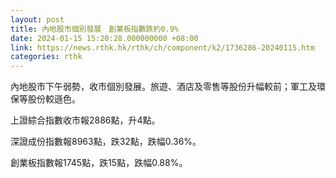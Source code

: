 ```yaml
---
layout: post
title: 內地股市個別發展　創業板指數跌約0.9%
date: 2024-01-15 15:20:28.000000000 +08:00
link: https://news.rthk.hk/rthk/ch/component/k2/1736286-20240115.htm
categories: rthk
---
```


內地股市下午弱勢，收市個別發展。旅遊、酒店及零售等股份升幅較前；軍工及環保等股份較遜色。

上證綜合指數收市報2886點，升4點。

深證成份指數報8963點，跌32點，跌幅0.36%。

創業板指數報1745點，跌15點，跌幅0.88%。
